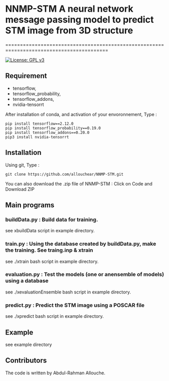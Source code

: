 # NNMP-STM  A neural network message passing model to predict STM image from 3D structure
=========================================================================================

[![License: GPL v3](https://img.shields.io/badge/License-GPLv3-blue.svg)](https://www.gnu.org/licenses/gpl-3.0)

## Requirement
 - tensorflow, 
 - tensorflow_probability, 
 - tensorflow_addons, 
 - nvidia-tensorrt

After installation of conda, and activation of your envoronnement,  Type : 
```console
pip install tensorflow==2.12.0
pip install tensorflow_probability==0.19.0
pip install tensorflow_addons==0.20.0
pip3 install nvidia-tensorrt
```

## Installation

Using git,  Type : 
```console
git clone https://github.com/allouchear/NNMP-STM.git
```
You can also download the .zip file of NNMP-STM : Click on Code and Download ZIP

## Main programs
### buildData.py : Build data for training.
see xbuildData script in example directory.

### train.py : Using the database created by buildData.py, make the training. See traing.inp & xtrain
see ./xtrain bash script in example directory.

### evaluation.py : Test the models (one or anensemble of models) using a database
see  ./xevaluationEnsemble bash script in example directory.

### predict.py : Predict the STM image using a POSCAR file
see ./xpredict bash script in example directory.


## Example
see example directory

## Contributors
The code is written by Abdul-Rahman Allouche.
